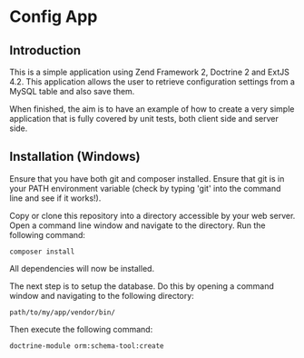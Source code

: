 Config App
=======================

Introduction
------------
This is a simple application using Zend Framework 2, Doctrine 2 and ExtJS 4.2. This application
allows the user to retrieve configuration settings from a MySQL table and also save them.

When finished, the aim is to have an example of how to create a very simple application that is
fully covered by unit tests, both client side and server side.

Installation (Windows)
----------------------
Ensure that you have both git and composer installed. Ensure that git is in your PATH environment
variable (check by typing 'git' into the command line and see if it works!).

Copy or clone this repository into a directory accessible by your web server. Open a command line
window and navigate to the directory. Run the following command:

```composer install```

All dependencies will now be installed.

The next step is to setup the database. Do this by opening a command window and navigating to
the following directory:

```
path/to/my/app/vendor/bin/
```

Then execute the following command:

```doctrine-module orm:schema-tool:create```

